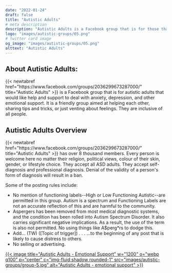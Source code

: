 ```yaml
---
date: "2022-01-24"
draft: false
title: "Autistic Adults"
# meta description
description: "Autistic Adults is a Facebook group that is for those that would like help and support to deal with anxiety, depression, and other emotional support. It is a friendly group aimed at helping each other, sharing tips and tricks, or just venting about feelings."
logo: "images/autistic-groups/05.png"
# twitter card image
og_image: "images/autistic-groups/05.png"
alttext: "Autistic Adults"
---
```


<h2 class="h3 mb-3">About Autistic Adults:</h2>
{{< newtabref  href="https://www.facebook.com/groups/2036299673287000/" title="Autistic Adults" >}} is a Facebook group that is for autistic adults that would like help and support to deal with anxiety, depression, and other emotional support. It is a friendly group aimed at helping each other, sharing tips and tricks, or just venting about feelings. They are inclusive of all people.

<h2 class="h3 mb-3">Autistic Adults Overview</h2>
{{< newtabref  href="https://www.facebook.com/groups/2036299673287000/" title="Autistic Adults" >}} has over 8 thousand members. Every person is welcome here no matter their religion, political views, colour of their skin, gender, or lifestyle choice. They accept all ASD adults. They accept self-diagnosis and professional diagnosis. Denial of the validity of a person's form of diagnosis will result in a ban. 

Some of the posting rules include: 

* No mention of functioning labels--High or Low Functioning Autistic--are permitted in this group. Autism is a spectrum and Functioning Labels are not an accurate reflection of this and are harmful to the community.
* Aspergers has been removed from most medical diagnostic systems, and the condition has been rolled into Autism Spectrum Disorder. It also carries significant negative implications. As a result, the use of the term is also not permitted. No using things like A$perg*rs to dodge this.
* Add... (TW) ([Topic of trigger]) . . . ...to the beginning of any post that is likely to cause distress to others.
* No selling or advertising.

<a href="https://www.facebook.com/groups/2036299673287000/" rel="external">{{< image title="Autistic Adults - Emotional Support" w="1200" o="webp q100" p="center" c="img-fluid shadow rounded-1" src="images/autistic-groups/group-5.jpg" alt="Autistic Adults - emotional support" >}}</a>

